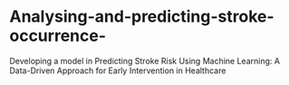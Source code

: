 # Analysing-and-predicting-stroke-occurrence-
Developing a model in Predicting Stroke Risk Using Machine Learning: A Data-Driven Approach for Early Intervention in Healthcare
